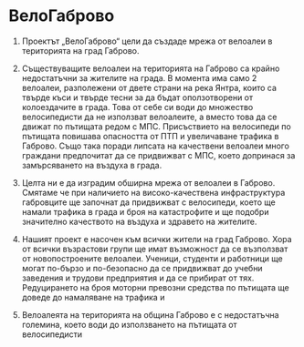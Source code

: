 # **ВелоГаброво**

1. Проектът „ВелоГаброво“ цели да създаде мрежа от велоалеи в територията на град Габрово.

2. Съществуващите велоалеи на територията на Габрово са крайно недостатъчни за жителите на града. В момента има само 2 велоалеи, разполежени от двете страни на река Янтра, които са твърде къси и твърде тесни за да бъдат оползотворени от колоездачите в града. Това от себе си води до множество велосипедисти да не използват велоалеите, а вместо това да се движат по пътищата редом с МПС. Присъствието на велосипеди по пътищата повишава опасността от ПТП и увеличаване трафика в Габрово. Също така поради липсата на качествени велоалеи много граждани предпочитат да се придвижват с МПС, което допринася за замърсяването на въздуха в града.

3. Целта ни е да изградим обширна мрежа от велоалеи в Габрово. Смятаме че при наличието на високо-качествена инфраструктура габровците ще започнат да придвижват с велосипеди, което ще намали трафика в града и броя на катастрофите и ще подобри значително качеството на въздуха и здравето на жителите.

4. Нашият проект е насочен към всички жители на град Габрово. Хора от всички възрастови групи ще имат възможност да се възползват от новопостроените велоалеи. Ученици, студенти и работници ще могат по-бързо и по-безопасно да се придвижват до учебни заведения и трудови предприятия и да се прибират от тях. Редуцирането на броя моторни превозни средства по пътищата ще доведе до намаляване на трафика и

5. Велоалеята на територията на община Габрово е с недостатъчна големина, което води до използването на пътищата от велосипедисти
